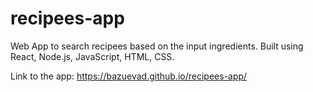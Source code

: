 # recipees-app
Web App to search recipees based on the input ingredients. Built using React, Node.js, JavaScript, HTML, CSS.  

Link to the app: https://bazuevad.github.io/recipees-app/
